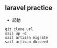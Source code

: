 ## laravel practice

- 起動

```shell
git clone url
sail up -d
sail artisan migrate
sail artisan db:seed
```
